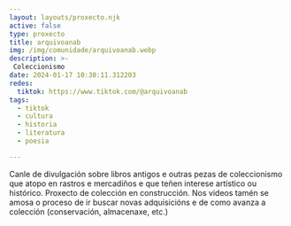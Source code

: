 ```yaml
---
layout: layouts/proxecto.njk
active: false
type: proxecto
title: arquivoanab
img: /img/comunidade/arquivoanab.webp
description: >-
 Coleccionismo 
date: 2024-01-17 10:30:11.312203
redes:
  tiktok: https://www.tiktok.com/@arquivoanab
tags:
  - tiktok
  - cultura
  - historia
  - literatura
  - poesia

---
```


Canle de divulgación sobre libros antigos e outras pezas de coleccionismo que atopo en rastros e mercadiños e que teñen interese artístico ou histórico. Proxecto de colección en construcción. Nos videos tamén se amosa o proceso de ir buscar novas adquisicións e de como avanza a colección (conservación, almacenaxe, etc.)
